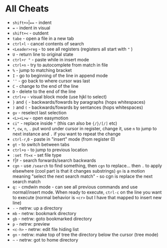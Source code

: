 # All Cheats

* `shift+>`|`==`  - indent
* `=`             - indent in visual
* `shift+<`       - outdent 
* `tabe`          - open a file in a new tab
* `ctrl+l`        - cancel contents of search
* `<Leader>reg`   - to see all registers (registers all start with `"` )
* `U`             - return line to original state
* `ctrl+r "`      - paste while in insert mode 
* `ctrl+n`        - try to autocomplete from match in file
* `%`             - jump to matching bracket
* `I`             - go to beginning of the line in append mode
* `''`            - go back to where cursor was last
* `C`             - change to the end of the line
* `D`             - delete to the end of the line
* `ctrl+v`        - visual block mode (use hjkl to select)
* `}` and `{`     - backwards/fowards by paragraphs (hops whitespaces)
* `)` and `(`     - backwards/fowards by sentances (hops whitespaces)
* `gv`            - reselect last selection
* `<L><L>w`       - open easymotion
* `ci"`           - replace inside `"` (this can also be `{/}/[/]` etc)
* `*`, `cw`, `n`, `.` put word under cursor in register, change it, use `n` to jump to next instance and `.` if you want to repeat the change
* `ctrl-r`,`0`    - paste in "insert" mode (from register 0)
* `gt`            - to switch between tabs
* `ctrl+o`        - to jump to previous location
* `:set ft=x`     - set file type
* `f`|`F`         - search forwards/search backwards
* `cgn`           - use `/search` to find something, then `cgn` to replace... then `.` to apply elsewhere (cool part is that it changes substrings) `gn` is a motion meaning "select the next search match" - so cgn is replace the next search match
* `q:`            - cmdwin mode - can see all previous commands and use normal/insert mode. When ready to execute, `ctrl-c` on the line you want to execute (normal behavior is `<cr>` but I have that mapped to insert new line)
* `-`             - netrw: up a directory
* `mb`            - netrw: bookmark directory
* `gb`            - netrw: goto bookmarked directory
* `p`             - netrw: preview
* `<c-h>`	  - netrw: edit file hiding list
* `gn`            - netrw: make top of tree the directory below the cursor (tree mode)
* `~`             - netrw: got to home directory

 
